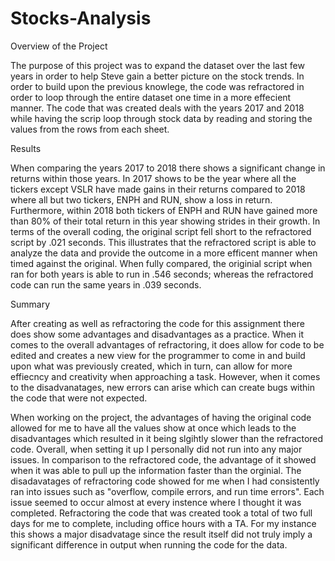 # Stocks-Analysis

Overview of the Project

The purpose of this project was to expand the dataset over the last few years in order to help Steve gain a better picture on the stock trends. 
In order to build upon the previous knowlege, the code was refractored in order to loop through the entire dataset one time in a more effecient manner.
The code that was created deals with the years 2017 and 2018 while having the scrip loop through stock data by reading and storing the values from the rows from
each sheet. 


Results

When comparing the years 2017 to 2018 there shows a significant change in returns within those years. In 2017 shows to be the year where all the tickers except VSLR have 
made gains in their returns compared to 2018 where all but two tickers, ENPH and RUN, show a loss in return. Furthermore, within 2018 both tickers of ENPH and RUN have 
gained more than 80% of their total return in this year showing strides in their growth. In terms of the overall coding, the original script fell short to the 
refractored script by .021 seconds. This illustrates that the refractored script is able to analyze the data and provide the outcome in a more efficent manner when
timed against the original. When fully compared, the originial script when ran for both years is able to run in .546 seconds; whereas the refractored code can run the
same years in .039 seconds. 

Summary

After creating as well as refractoring the code for this assignment there does show some advantages and disadvantages as a practice. When it comes to the overall 
advantages of refractoring, it does allow for code to be edited and creates a new view for the programmer to come in and build upon what was previously created,
which in turn, can allow for more effiecncy and creativity when approaching a task. However, when it comes to the disadvanatages, new errors can arise which can create
bugs within the code that were not expected. 


When working on the project, the advantages of having the original code allowed for me to have all the values show at once which leads to the disadvantages 
which resulted in it being slgihtly slower than the refractored code. Overall, when setting it up I personally did not run into any major issues. In comparison to the 
refractored code, the advantage of it showed when it was able to pull up the information faster than the orginial. The disadavatages of refractoring code showed for me
when I had consistently ran into issues such as "overflow, compile errors, and run time errors". Each issue seemed to occur almost at every instence where I thought 
it was completed. Refractoring the code that was created took a total of two full days for me to complete, including office hours with a TA. For my instance this 
shows a major disadvatage since the result itself did not truly imply a significant difference in output when running the code for the data. 

